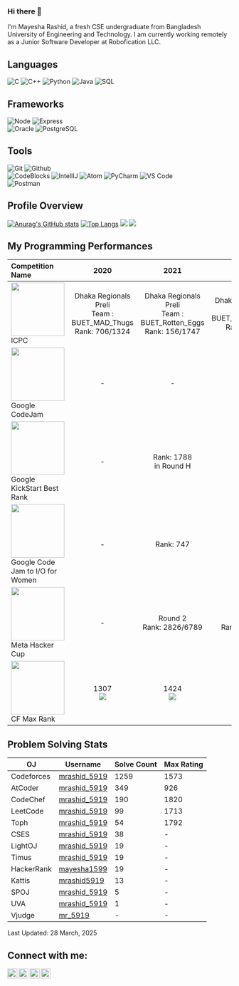 ### Hi there 👋

I'm Mayesha Rashid, a fresh CSE undergraduate from Bangladesh University of Engineering and Technology. I am currently working remotely as a Junior Software Developer at Robofication LLC.

## Languages

![C](https://img.shields.io/badge/-C-000000?style=flat&logo=c)
![C++](https://img.shields.io/badge/-C++-000000?style=flat&logo=c%2B%2B)
![Python](https://img.shields.io/badge/-Python-000000?style=flat&logo=python)
![Java](https://img.shields.io/badge/-Java-000000?style=flat&logo=java)
![SQL](https://img.shields.io/badge/-SQL-000000?style=flat&logo=mysql)

## Frameworks
![Node](https://img.shields.io/badge/-Node-000000?style=flat&logo=node.js)
![Express](https://img.shields.io/badge/express.js-%23404d59?style=flat&logo=express) 
</br>
![Oracle](https://img.shields.io/badge/-Oracle-000000?style=flat&logo=oracle)
![PostgreSQL](https://img.shields.io/badge/-PostgreSQL-000000?style=flat&logo=postgresql)

## Tools

![Git](https://img.shields.io/badge/-Git-000000?style=flat&logo=git)
![Github](https://img.shields.io/badge/-Github-000000?style=flat&logo=github)<br />
![CodeBlocks](https://img.shields.io/badge/-CodeBlocks-000000?style=flat&logo=codeblocks)
![IntellIJ](https://img.shields.io/badge/-IntellIJ%20IDEA-000000?style=flat&logo=intellij%20idea)
![Atom](https://img.shields.io/badge/-Atom-000000?style=flat&logo=atom)
![PyCharm](https://img.shields.io/badge/-PyCharm-000000?style=flat&logo=pycharm)
![VS Code](https://img.shields.io/badge/-VS%20Code-000000?style=flat&logo=visualstudiocode)<br />
![Postman](https://img.shields.io/badge/-Postman-000000?style=flat&logo=postman)<br />

## Profile Overview

[![Anurag's GitHub stats](https://github-readme-stats.vercel.app/api?username=mrashid5919&count_private=true&show_icons=true&theme=midnight-purple)](https://github.com/anuraghazra/github-readme-stats)
[![Top Langs](https://github-readme-stats.vercel.app/api/top-langs/?username=mrashid5919&langs_count=10&hide=EJS,CSS,Shell,Gnuplot&layout=compact&theme=midnight-purple)](https://github.com/anuraghazra/github-readme-stats)
![](http://github-profile-summary-cards.vercel.app/api/cards/repos-per-language?username=mrashid5919&theme=midnight_purple&exclude={EJS,CSS,Shell,Gnuplot}) ![](http://github-profile-summary-cards.vercel.app/api/cards/most-commit-language?username=mrashid5919&theme=midnight_purple&exclude={EJS,CSS,Shell,Gnuplot})

## My Programming Performances

| Competition Name|2020|2021| 2022 | 2023 | 2024 |
| :----------------------------------------------------------------------------------------------------------------------------------------------------- | :-------------------------------------------------------------------------------------------: | :----------------------------------------------------------------------------: | :--: | :--: | :--: |
| <img width="120px" src="https://www.hmc.edu/about-hmc/wp-content/uploads/sites/2/2019/01/icpc19.png" /> <br /> ICPC | Dhaka Regionals Preli <br /> Team : BUET_MAD_Thugs <br /> Rank: 706/1324  | Dhaka Regionals Preli <br /> Team : BUET_Rotten_Eggs <br /> Rank: 156/1747 |  Dhaka Regionals Preli <br /> Team : BUET_cgO_nai_cpO_nai <br /> Rank: 67/1648  |  Dhaka Regionals Preli <br /> Team : BUET_NewStorm <br /> Rank: 102/2481 | - |
| <img width="120px" src="https://miro.medium.com/max/700/1*h_woVX1QKCNabHosdeBIRg.png" /> <br />  Google CodeJam | - | - | Round 1 <br /> Rank: 3995 | Discontinued | Discontinued |
| <img width="120px" src="https://lh3.googleusercontent.com/proxy/LZuJ0WzZcX1Ya1zMX9D5EM5pDKDRW9p_uL9ur9TcpllL-YK2aPMpColVpz-QlAyQ9BoZOx76YfeuylyIDzSYdwqBw4w_xPjmXmOzq9E39J64P_TtADaeuZoDZzFE9xHZ9guw_ImnLmQhSGbab_u3W4nXK6tpYe2Xh6EmQ2zqUTXVryIZiJmCSuwmOkXnnjSZBGMGgURV" /> <br />Google KickStart Best Rank |  -  | Rank: 1788 <br/> in Round H  | Rank: 1476 <br/> in Round F | Rank: 2105 <br/> in Farewell Round A | Discontinued |
| <img width="120px" src="https://lh5.googleusercontent.com/QBCvB6fytcv69bBk06xwpU37QYoOe8fBbp50RQTKJY9U-IZJFedd_sj8EVxhWnxyPelanylpGHO1pwsbYMFzxWenqzaBtvSVmBham69z4LWu6xpILANQk-mvpC-SPrJNKsC-7dvUzw" /> <br />Google Code Jam to I/O for Women |  -  | Rank: 747 | Rank: 324 |  Discontinued   | Discontinued | 
| <img width="120px" src="https://upload.wikimedia.org/wikipedia/commons/9/97/Facebook_Hacker_Cup.png" /> <br />Meta Hacker Cup |  -  | Round 2 <br /> Rank: 2826/6789 | Round 2 <br /> Rank: 2870/5047 | Round 2 <br /> Rank: 3266/6193 | Round 1 <br /> Rank: 5785/22495 |
| <img width="120px" src="https://encrypted-tbn0.gstatic.com/images?q=tbn:ANd9GcR2DoufguaX-CBfO4_O07P6E_t9jSd-1uNDqm8sbk0JjQnG8unILMPY9ZnfigoXohiF8A&usqp=CAU" /> <br />CF Max Rank|  1307 <br /> ![](https://img.shields.io/badge/-Pupil-brightgreen?style=flat)  |  1424 <br /> ![](https://img.shields.io/badge/-Specialist-cyan?style=flat)   |  1551 <br /> ![](https://img.shields.io/badge/-Specialist-cyan?style=flat)   |  1561 <br /> ![](https://img.shields.io/badge/-Specialist-cyan?style=flat)   |  1573 <br /> ![](https://img.shields.io/badge/-Specialist-cyan?style=flat)   |

## Problem Solving Stats


| OJ | Username | Solve Count | Max Rating |
| -- | -------- | ----------- | ---------- |
| Codeforces | [mrashid_5919](https://codeforces.com/profile/mrashid_5919) | 1259 | 1573 |
| AtCoder | [mrashid_5919](https://atcoder.jp/users/mrashid_5919) | 349 | 926 |
| CodeChef | [mrashid_5919](https://www.codechef.com/users/mrashid_5919) | 190 | 1820 |
| LeetCode | [mrashid_5919](https://leetcode.com/mrashid_5919) | 99 | 1713 |
| Toph | [mrashid_5919](https://toph.co/u/mrashid_5919) | 54 | 1792 |
| CSES | [mrashid_5919](https://cses.fi/user/28842) | 38 | - |
| LightOJ | [mrashid_5919](https://lightoj.com/user/mrashid_5919) | 19 | - | 
| Timus | [mrashid_5919](https://acm.timus.ru/author.aspx?id=339091) | 19 | - |
| HackerRank | [mayesha1599](https://www.hackerrank.com/profile/mayesha1599) | 19 | - |
| Kattis | [mrashid5919](https://open.kattis.com/users/mrashid5919) | 13 | - |
| SPOJ | [mrashid_5919](https://www.spoj.com/users/mrashid_5919/) | 5 | - |
| UVA | [mrashid_5919](https://uhunt.onlinejudge.org/id/1138510) | 1 | - |
| Vjudge | [mr_5919](https://vjudge.net/user/mr_5919) | - | - |

Last Updated: 28 March, 2025

## Connect with me:

[<img align="left" alt="Mayesha Rashid" width="22px" src="https://cdn.jsdelivr.net/npm/simple-icons@v3/icons/github.svg" />][website]
[<img align="left" alt="Mayesha Rashid | LinkedIn" width="22px" src="https://cdn.jsdelivr.net/npm/simple-icons@v3/icons/linkedin.svg" />][linkedin]
[<img align="left" alt="Mayesha Rashid | Youtube" width="22px" src="https://cdn.jsdelivr.net/npm/simple-icons@v3/icons/youtube.svg" />][youtube]
[<img align="left" alt="Mayesha Rashid | Codeforces" width="22px" src="https://cdn.jsdelivr.net/npm/simple-icons@v3/icons/codeforces.svg" />][codeforces]

[website]: https://www.stopstalk.com/user/profile/mrashid_5919
[youtube]: https://www.youtube.com/channel/UCJf7gqkFDqzYsMufdnh3I8g
[codeforces]: https://codeforces.com/profile/rashidmayesha
[linkedin]: https://www.linkedin.com/in/mayesha-rashid-9aa2171ab/
